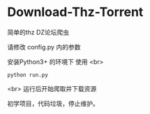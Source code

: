 # Download-Thz-Torrent
简单的thz DZ论坛爬虫

请修改 config.py 内的参数

安装Python3+ 的环境下 使用 \<br>

`python run.py`

\<br>
运行后开始爬取并下载资源

初学项目，代码垃圾，停止维护。
